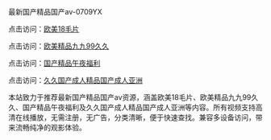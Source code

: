最新国产精品国产av-0709YX

点击访问：<a href="https://heiliaozj3tjd.pages.dev">欧美18毛片</a>

点击访问：<a href="https://heiliaoe8ajia.pages.dev">欧美精品九九99久久</a>

点击访问：<a href="https://heiliaoxqkkct.pages.dev">国产精品午夜福利</a>

点击访问：<a href="https://heiliaoxwd5i8.pages.dev">久久国产成人精品国产成人亚洲</a>

本站致力于推荐最新国产精品国产av资源，涵盖欧美18毛片、欧美精品九九99久久、国产精品午夜福利及久久国产成人精品国产成人亚洲等内容。所有视频支持高清在线播放，无需注册，无广告，分类清晰，便于快速查找。兼容多设备访问，带来流畅纯净的观影体验。

<span style="display:none;">[Canonical link](https://github.com/ba20250709/so55 ）</span>
